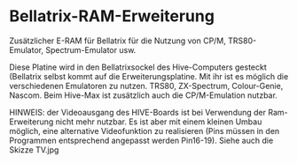 # Bellatrix-RAM-Erweiterung
Zusätzlicher E-RAM für Bellatrix für die Nutzung von CP/M, TRS80-Emulator, Spectrum-Emulator usw.

Diese Platine wird in den Bellatrixsockel des Hive-Computers gesteckt (Bellatrix selbst kommt auf die Erweiterungsplatine. 
Mit ihr ist es möglich die verschiedenen Emulatoren zu nutzen.
TRS80, ZX-Spectrum, Colour-Genie, Nascom.
Beim Hive-Max ist zusätzlich auch die CP/M-Emulation nutzbar.

HINWEIS: der Videoausgang des HIVE-Boards ist bei Verwendung der Ram-Erweiterung nicht mehr nutzbar. Es ist aber mit einem kleinen Umbau möglich, eine alternative Videofunktion zu realisieren (Pins müssen in den Programmen entsprechend angepasst werden Pin16-19). Siehe auch die Skizze TV.jpg
